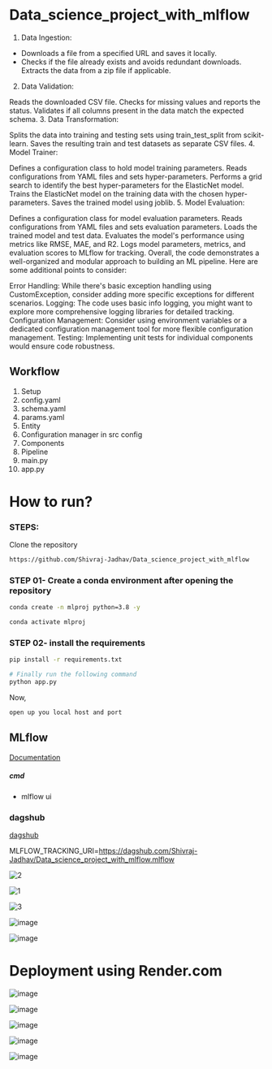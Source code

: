 # Data_science_project_with_mlflow
1. Data Ingestion:

- Downloads a file from a specified URL and saves it locally.
- Checks if the file already exists and avoids redundant downloads.
Extracts the data from a zip file if applicable.
2. Data Validation:

Reads the downloaded CSV file.
Checks for missing values and reports the status.
Validates if all columns present in the data match the expected schema.
3. Data Transformation:

Splits the data into training and testing sets using train_test_split from scikit-learn.
Saves the resulting train and test datasets as separate CSV files.
4. Model Trainer:

Defines a configuration class to hold model training parameters.
Reads configurations from YAML files and sets hyper-parameters.
Performs a grid search to identify the best hyper-parameters for the ElasticNet model.
Trains the ElasticNet model on the training data with the chosen hyper-parameters.
Saves the trained model using joblib.
5. Model Evaluation:

Defines a configuration class for model evaluation parameters.
Reads configurations from YAML files and sets evaluation parameters.
Loads the trained model and test data.
Evaluates the model's performance using metrics like RMSE, MAE, and R2.
Logs model parameters, metrics, and evaluation scores to MLflow for tracking.
Overall, the code demonstrates a well-organized and modular approach to building an ML pipeline. Here are some additional points to consider:

Error Handling: While there's basic exception handling using CustomException, consider adding more specific exceptions for different scenarios.
Logging: The code uses basic info logging, you might want to explore more comprehensive logging libraries for detailed tracking.
Configuration Management: Consider using environment variables or a dedicated configuration management tool for more flexible configuration management.
Testing: Implementing unit tests for individual components would ensure code robustness.


## Workflow

1. Setup 
2. config.yaml
3. schema.yaml
4. params.yaml
5. Entity
6. Configuration manager in src config
7. Components
8. Pipeline
9. main.py
10. app.py



# How to run?
### STEPS:

Clone the repository

```bash
https://github.com/Shivraj-Jadhav/Data_science_project_with_mlflow
```
### STEP 01- Create a conda environment after opening the repository

```bash
conda create -n mlproj python=3.8 -y
```

```bash
conda activate mlproj
```


### STEP 02- install the requirements
```bash
pip install -r requirements.txt
```


```bash
# Finally run the following command
python app.py
```

Now,
```bash
open up you local host and port
```



## MLflow

[Documentation](https://mlflow.org/docs/latest/index.html)


##### cmd
- mlflow ui

### dagshub
[dagshub](https://dagshub.com/)


MLFLOW_TRACKING_URI=https://dagshub.com/Shivraj-Jadhav/Data_science_project_with_mlflow.mlflow

![2](https://github.com/user-attachments/assets/496ae69a-1efe-42dc-b587-da7016abad1a)

![1](https://github.com/user-attachments/assets/21d0bd17-1af2-4659-ade3-90f499de3f16)

![3](https://github.com/user-attachments/assets/71c465c7-6a31-4ada-88f6-bac118f58932)

![image](https://github.com/user-attachments/assets/08393099-59b3-46ec-9023-80d8d6aa8269)

![image](https://github.com/user-attachments/assets/11f882a8-ab90-4a5d-a6e0-7d2af63725c2)


# Deployment using Render.com

![image](https://github.com/user-attachments/assets/069b215c-a58a-4f38-9d98-965531fda60b)

![image](https://github.com/user-attachments/assets/7ec122a4-d7c6-46c9-a168-9f14101044cb)

![image](https://github.com/user-attachments/assets/997da9ee-457c-4fc3-a403-828e8f05c7a2)

![image](https://github.com/user-attachments/assets/cea9a438-2b38-4523-840a-d004c3a22bec)

![image](https://github.com/user-attachments/assets/153bc29d-9cd5-4681-9348-71166978044e)




